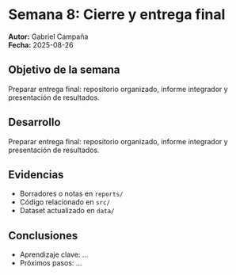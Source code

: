 # Semana 8: Cierre y entrega final

**Autor:** Gabriel Campaña  
**Fecha:** 2025-08-26

## Objetivo de la semana
Preparar entrega final: repositorio organizado, informe integrador y presentación de resultados.

## Desarrollo
Preparar entrega final: repositorio organizado, informe integrador y presentación de resultados.

## Evidencias
- Borradores o notas en `reports/`
- Código relacionado en `src/`
- Dataset actualizado en `data/`

## Conclusiones
- Aprendizaje clave: ...  
- Próximos pasos: ...

